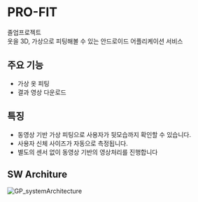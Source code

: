 # PRO-FIT
졸업프로젝트    
옷을 3D, 가상으로 피팅해볼 수 있는 안드로이드 어플리케이션 서비스
    
## 주요 기능
- 가상 옷 피팅
- 결과 영상 다운로드
    
## 특징
- 동영상 기반 가상 피팅으로 사용자가 뒷모습까지 확인할 수 있습니다.
- 사용자 신체 사이즈가 자동으로 측정됩니다.
- 별도의 센서 없이 동영상 기반의 영상처리를 진행합니다

    
## SW Architure
![GP_systemArchitecture](https://user-images.githubusercontent.com/49053341/137588952-3c69bd2a-81fe-47fc-a107-b8b4d334e371.png)





